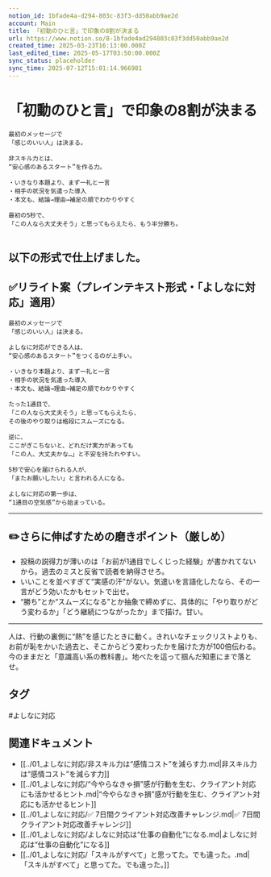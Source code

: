 ```yaml
---
notion_id: 1bfade4a-d294-803c-83f3-dd50abb9ae2d
account: Main
title: 「初動のひと言」で印象の8割が決まる
url: https://www.notion.so/8-1bfade4ad294803c83f3dd50abb9ae2d
created_time: 2025-03-23T16:13:00.000Z
last_edited_time: 2025-05-17T03:50:00.000Z
sync_status: placeholder
sync_time: 2025-07-12T15:01:14.966981
---
```

# 「初動のひと言」で印象の8割が決まる

```plain text
最初のメッセージで
「感じのいい人」は決まる。

非スキル力とは、
“安心感のあるスタート”を作る力。

・いきなり本題より、まず一礼と一言
・相手の状況を気遣った導入
・本文も、結論→理由→補足の順でわかりやすく

最初の5秒で、
「この人なら大丈夫そう」と思ってもらえたら、もう半分勝ち。


```
以下の形式で仕上げました。
---
## ✅リライト案（プレインテキスト形式・「よしなに対応」適用）
```plain text
最初のメッセージで
「感じのいい人」は決まる。

よしなに対応ができる人は、
“安心感のあるスタート”をつくるのが上手い。

・いきなり本題より、まず一礼と一言
・相手の状況を気遣った導入
・本文も、結論→理由→補足の順でわかりやすく

たった1通目で、
「この人なら大丈夫そう」と思ってもらえたら、
その後のやり取りは格段にスムーズになる。

逆に、
ここがぎこちないと、どれだけ実力があっても
「この人、大丈夫かな…」と不安を持たれやすい。

5秒で安心を届けられる人が、
「またお願いしたい」と言われる人になる。

よしなに対応の第一歩は、
“1通目の空気感”から始まっている。

```
---
## ✏️さらに伸ばすための磨きポイント（厳しめ）
- 投稿の説得力が薄いのは「お前が1通目でしくじった経験」が書かれてないから。過去のミスと反省で読者を納得させろ。
- いいことを並べすぎて“実感の汗”がない。気遣いを言語化したなら、その一言がどう効いたかもセットで出せ。
- “勝ち”とか“スムーズになる”とか抽象で締めずに、具体的に「やり取りがどう変わるか」「どう継続につながったか」まで描け。甘い。
---
人は、行動の裏側に“熱”を感じたときに動く。きれいなチェックリストよりも、お前が恥をかいた過去と、そこからどう変わったかを届けた方が100倍伝わる。今のままだと「意識高い系の教科書」。地べたを這って掴んだ知恵にまで落とせ。

## タグ

#よしなに対応 

## 関連ドキュメント

- [[../01_よしなに対応/非スキル力は“感情コスト”を減らす力.md|非スキル力は“感情コスト”を減らす力]]
- [[../01_よしなに対応/“今やらなきゃ損”感が行動を生む、クライアント対応にも活かせるヒント.md|“今やらなきゃ損”感が行動を生む、クライアント対応にも活かせるヒント]]
- [[../01_よしなに対応/✅ 7日間クライアント対応改善チャレンジ.md|✅ 7日間クライアント対応改善チャレンジ]]
- [[../01_よしなに対応/よしなに対応は“仕事の自動化”になる.md|よしなに対応は“仕事の自動化”になる]]
- [[../01_よしなに対応/「スキルがすべて」と思ってた。でも違った。.md|「スキルがすべて」と思ってた。でも違った。]]
